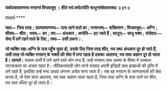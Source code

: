 **यथोपश्रयमाणस्य भगवन्तं विभावसुम् ।** **शीतं भयं तमोऽप्येति साधून्संसेवतस्तथा ॥ ३१॥** 

शब्दार्थ **** 

**यथा—** **जिस तरह** **; उपश्रयमाणस्य—** **पास आने वाले का** **; भगवन्तम्—** **शक्तिमान** **; विभावसुम्—** **अग्नि** **; शीतम्—** **शीत** **; भयम्—** **डर** **; तम:—** **अंधकार** **; अप्येति—** **हट जाते हैं** **; साधून्—** **साधु भक्त** **; संसेवत:—** **सेवा में लगे रहने वाले के लिए** **; तथा—** **उसी** **प्रकार।** **.** 

**जो व्यक्ति यज्ञ-अग्नि के पास पहुँच चुका हो, उसके लिए जिस तरह शीत, भय तथा** **अंधकार दूर हो जाते हैं, उसी तरह जो व्यक्ति भगवान् के भक्तों की सेवा में लगा रहता है उसका** **आलस्य, भय तथा अज्ञान दूर हो जाता है।** **तात्पर्य :** सकाम कर्मों में लगे रहने वाले लोग मन्द हैं; उन्हें भगवान् तथा आत्मा के विषय में उच्चतर जागरूकता का अभाव रहता है। भौतिकतावादी लोग मानो यंत्रवत् अपनी इन्द्रियों तथा इच्छाओं की तृप्ति में लगे रहते हैं, इसलिए उन्हें मन्द अथवा लगभग अचेत माना जाता है। जब वह भगवान् के चरणकमलों की सेवा करता है, तो ऐसा सारा आलस्य, भय तथा अज्ञान जाता रहता है, जिस तरह अग्नि के पास जाने पर शीत, भय तथा अँधेरा दूर हो जाता है।  